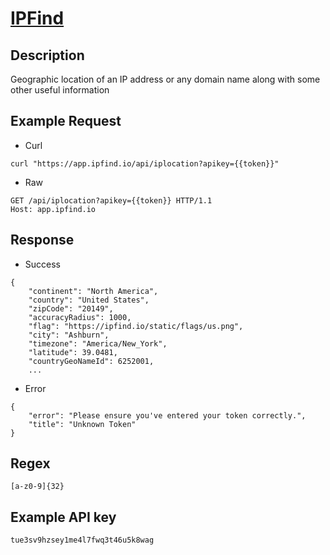 # [IPFind](https://ipfind.io/documentation)

## __Description__
Geographic location of an IP address or any domain name along with some other useful information

## __Example Request__
* Curl
```
curl "https://app.ipfind.io/api/iplocation?apikey={{token}}"
```

* Raw
```
GET /api/iplocation?apikey={{token}} HTTP/1.1
Host: app.ipfind.io
```

## __Response__
* Success
```
{
    "continent": "North America",
    "country": "United States",
    "zipCode": "20149",
    "accuracyRadius": 1000,
    "flag": "https://ipfind.io/static/flags/us.png",
    "city": "Ashburn",
    "timezone": "America/New_York",
    "latitude": 39.0481,
    "countryGeoNameId": 6252001,
    ...
```
* Error
```
{
    "error": "Please ensure you've entered your token correctly.",
    "title": "Unknown Token"
}
```
## __Regex__
```
[a-z0-9]{32}
```

## __Example API key__
```
tue3sv9hzsey1me4l7fwq3t46u5k8wag
```
